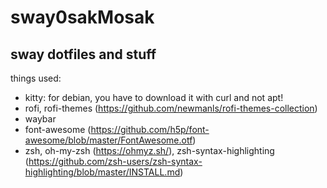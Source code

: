 # sway0sakMosak
sway dotfiles and stuff
---
things used:
- kitty: for debian, you have to download it with curl and not apt!
- rofi, rofi-themes (https://github.com/newmanls/rofi-themes-collection)
- waybar
- font-awesome (https://github.com/h5p/font-awesome/blob/master/FontAwesome.otf)
- zsh, oh-my-zsh (https://ohmyz.sh/), zsh-syntax-highlighting (https://github.com/zsh-users/zsh-syntax-highlighting/blob/master/INSTALL.md)
